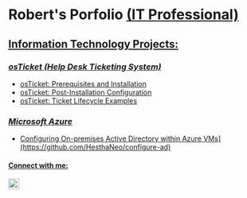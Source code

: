 <h1>Robert's Porfolio <a href="https://linkedin.com/in/robertbrantley22">(IT Professional)</h1>

  <h2><u>Information Technology Projects:</u></h2>

  <h3><em>osTicket (Help Desk Ticketing System)</em></h3>
    <ul>
      <li><a href="https://github.com/HesthaNeo/osticket-prereqs">osTicket: Prerequisites and Installation</li>
      <li><a href="https://github.com/HesthaNeo/post-install-config">osTicket: Post-Installation Configuration</li>
      <li><a href="https://github.com/HesthaNeo/ticket-lifecycle">osTicket: Ticket Lifecycle Examples</li>
    </ul>
  <h3><em>Microsoft Azure</em></h3>
      <ul>
        <li>Configuring On-premises Active Directory within Azure VMs](https://github.com/HesthaNeo/configure-ad)</li>
      </ul>
    


<h4>Connect with me:</h4>

[<img align="left" alt="Robert | LinkedIn" width="22px" src="https://cdn.jsdelivr.net/npm/simple-icons@v3/icons/linkedin.svg" />][linkedin]

[linkedin]: https://linkedin.com/in/robertbrantley22
